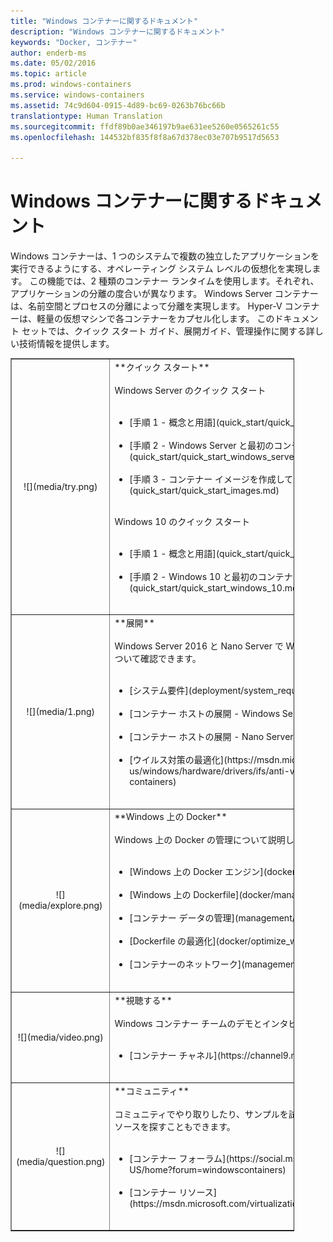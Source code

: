 ```yaml
---
title: "Windows コンテナーに関するドキュメント"
description: "Windows コンテナーに関するドキュメント"
keywords: "Docker, コンテナー"
author: enderb-ms
ms.date: 05/02/2016
ms.topic: article
ms.prod: windows-containers
ms.service: windows-containers
ms.assetid: 74c9d604-0915-4d89-bc69-0263b76bc66b
translationtype: Human Translation
ms.sourcegitcommit: ffdf89b0ae346197b9ae631ee5260e0565261c55
ms.openlocfilehash: 144532bf835f8f8a67d378ec03e707b9517d5653

---
```


# Windows コンテナーに関するドキュメント

Windows コンテナーは、1 つのシステムで複数の独立したアプリケーションを実行できるようにする、オペレーティング システム レベルの仮想化を実現します。 この機能では、2 種類のコンテナー ランタイムを使用します。それぞれ、アプリケーションの分離の度合いが異なります。 Windows Server コンテナーは、名前空間とプロセスの分離によって分離を実現します。 Hyper-V コンテナーは、軽量の仮想マシンで各コンテナーをカプセル化します。 このドキュメント セットでは、クイック スタート ガイド、展開ガイド、管理操作に関する詳しい技術情報を提供します。

<table border="1" style="background-color:FFFFCC;border-collapse:collapse;border:1px solid FFCC00;color:000000;width:90%" cellpadding="25" cellspacing="5">
<tr>
<td ><center>![](media/try.png)</center></td>
<td>**クイック スタート**<br /><br />
Windows Server のクイック スタート<br /><br />
<ul>
<li>[手順 1 - 概念と用語](quick_start/quick_start.md)<br /><br /></li>
<li>[手順 2 - Windows Server と最初のコンテナーを構成する](quick_start/quick_start_windows_server.md)<br /><br /></li>
<li>[手順 3 - コンテナー イメージを作成してプッシュする](quick_start/quick_start_images.md)<br /><br /></li>
</ul>
Windows 10 のクイック スタート<br /><br />
<ul>
<li>[手順 1 - 概念と用語](quick_start/quick_start.md)<br /><br /></li>
<li>[手順 2 - Windows 10 と最初のコンテナーを構成する](quick_start/quick_start_windows_10.md)<br /><br /></li>
</ul>
</td>
</tr>
<tr>
<td ><center>![](media/1.png)</center></td>
<td>**展開**<br /><br />
Windows Server 2016 と Nano Server で Windows コンテナーを展開する方法について確認できます。<br /><br />
<ul>
<li>[システム要件](deployment/system_requirements.md)<br /><br /></li>
<li>[コンテナー ホストの展開 - Windows Server](deployment/deployment.md)<br /><br /></li>
<li>[コンテナー ホストの展開 - Nano Server](deployment/deployment_nano.md)<br /><br /></li>
<li>[ウイルス対策の最適化](https://msdn.microsoft.com/en-us/windows/hardware/drivers/ifs/anti-virus-optimization-for-windows-containers)<br /><br /></li>
</ul>
</td>
</tr>

<tr>
<td ><center>![](media/explore.png)</center></td>
<td>**Windows 上の Docker**<br /><br />
Windows 上の Docker の管理について説明しています。<br /><br />
<ul>
<li>[Windows 上の Docker エンジン](docker/configure_docker_daemon.md)<br /><br /></li>
<li>[Windows 上の Dockerfile](docker/manage_windows_dockerfile.md)<br /><br /></li>
<li>[コンテナー データの管理](management/manage_data.md)<br /><br /></li>
<li>[Dockerfile の最適化](docker/optimize_windows_dockerfile.md)<br /><br /></li>
<li>[コンテナーのネットワーク](management/container_networking.md)<br /><br /></li>
</ul>
</td>
</tr>

<tr>
<td ><center>![](media/video.png)</center></td>
<td>**視聴する**<br /><br />
Windows コンテナー チームのデモとインタビューに関心がありますか?<br /><br />
<ul>
<li>[コンテナー チャネル](https://channel9.msdn.com/Blogs/containers)</li>
</ul>
<br />
</td>
</tr>

<tr>
<td ><center>![](media/question.png)</center></td>
<td>**コミュニティ**<br /><br />
コミュニティでやり取りしたり、サンプルを試してみたりできるほか、その他のリソースを探すこともできます。<br /><br />
<ul>
<li>[コンテナー フォーラム](https://social.msdn.microsoft.com/Forums/en-US/home?forum=windowscontainers)<br /><br /></li>
<li>[コンテナー リソース](https://msdn.microsoft.com/virtualization/community/community_overview)<br /><br /></li>
</ul>
</td>
</tr>
</table>



<!--HONumber=Oct16_HO4-->


